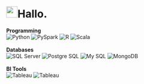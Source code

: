 <h1><img src="https://cdn.dribbble.com/users/2054886/screenshots/4275673/dragon.gif" width="30">Hallo.</h1>
<p>
  <b>Programming</b><br>
  <img alt="Python" src="https://img.shields.io/badge/-Python-417DAC?style=for-the-badge&logo=python&logoColor=white"/>   
  <img alt="PySpark" src="https://img.shields.io/badge/-PySpark-E77214?style=for-the-badge&logo=apache-spark&logoColor=white"/>
  <img alt="R" src="https://img.shields.io/badge/-R_Programming-AAABB0?style=for-the-badge&logo=r&logoColor=white"/>
  <img alt="Scala" src="https://img.shields.io/badge/-Scala-FF311C?style=for-the-badge&logo=scala&logoColor=white"/><br><br>
  <b>Databases</b><br>
  <img alt="SQL Server" src="https://img.shields.io/badge/-SQL_Server-E1302A?style=for-the-badge&logo=microsoft-sql-server&logoColor=white"/>
  <img alt="Postgre SQL" src="https://img.shields.io/badge/PostgreSQL-4169E1?style=for-the-badge&logo=postgresql&logoColor=white"/>
  <img alt="My SQL" src="https://img.shields.io/badge/MySQL-42759C?style=for-the-badge&logo=mysql&logoColor=white"/>
  <img alt="MongoDB" src="https://img.shields.io/badge/MongoDB-49AD3D?style=for-the-badge&logo=mongodb&logoColor=white"/><br><br>
  <b>BI Tools</b><br>
  <img alt="Tableau" src="https://img.shields.io/badge/-Tableau-144881?style=for-the-badge&logo=tableau&logoColor=white"/>
  <img alt="Tableau" src="https://img.shields.io/badge/Streamlit-FF4B4B?style=for-the-badge&logo=streamlit&logoColor=white"/><br>
</p>


